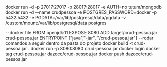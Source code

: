 docker run -d -p 27017:27017 -p 28017:28017 -e AUTH=no tutum/mongodb
docker run -d --name crudpessoa -e POSTGRES_PASSWORD=docker -p 5432:5432  -e PGDATA=/var/lib/postgresql/data/pgdata -v /custom/mount:/var/lib/postgresql/data postgres

--docker file
FROM openjdk:11
EXPOSE 8080
ADD target/crud-pessoa.jar crud-pessoa.jar
ENTRYPOINT ["java","-jar", "/crud-pessoa.jar"]
--rodar comandos a seguir dentro da pasta do projeto
docker build -t crud-pessoa.jar .
docker run -p 8080:8080 crud-pessoa.jar
docker login
docker tag crud-pessoa.jar dazocc/crud-pessoa.jar
docker push dazocc/crud-pessoa.jar
